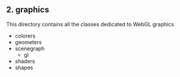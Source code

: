 ## 2. graphics

This directory contains all the classes dedicated to WebGL graphics

- colorers
- geometers
- scenegraph
  - gl
- shaders
- shapes
